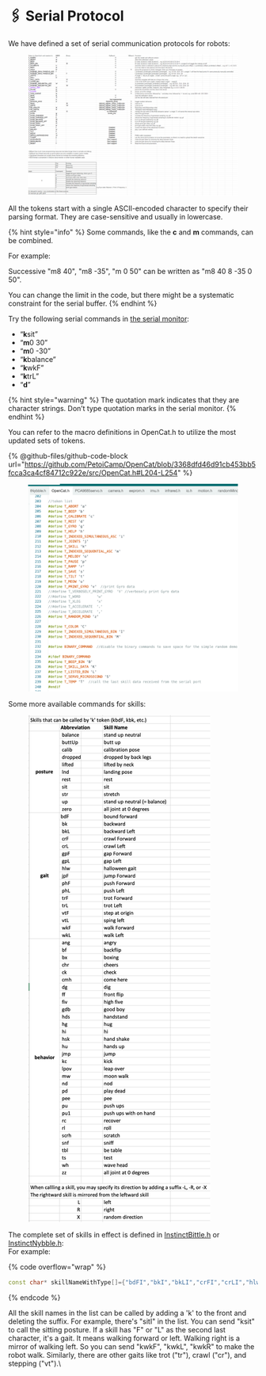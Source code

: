 # 🖇️ Serial Protocol

We have defined a set of serial communication protocols for robots:&#x20;

<figure><img src="../../.gitbook/assets/serial_commands.png" alt=""><figcaption></figcaption></figure>

All the tokens start with a single ASCII-encoded character to specify their parsing format. They are case-sensitive and usually in lowercase.&#x20;

{% hint style="info" %}
Some commands, like the **c** and **m** commands, can be combined.&#x20;

For example:

Successive "m8 40", "m8 -35", "m 0 50" can be written as "m8 40 8 -35 0 50".&#x20;

You can change the limit in the code, but there might be a systematic constraint for the serial buffer.
{% endhint %}

Try the following serial commands in [the serial monitor](https://docs.petoi.com/arduino-ide/serial-monitor):

* “**k**sit”
* “**m**0 30”
* “**m**0 -30”
* “**k**balance”
* “**k**wkF”
* “**k**trL”
* “**d**”

{% hint style="warning" %}
The quotation mark indicates that they are character strings. Don’t type quotation marks in the serial monitor.
{% endhint %}

You can refer to the macro definitions in OpenCat.h to utilize the most updated sets of tokens.&#x20;



{% @github-files/github-code-block url="https://github.com/PetoiCamp/OpenCat/blob/3368dfd46d91cb453bb5fcca3ca4cf84712c922e/src/OpenCat.h#L204-L254" %}

<figure><img src="../../.gitbook/assets/tokens (1).png" alt=""><figcaption></figcaption></figure>

Some more available commands for skills:

<figure><img src="../../.gitbook/assets/skillList.png" alt=""><figcaption></figcaption></figure>

The complete set of skills in effect is defined in [InstinctBittle.h](https://github.com/PetoiCamp/OpenCat/blob/main/src/InstinctBittle.h) or [InstinctNybble.h](https://github.com/PetoiCamp/OpenCat/blob/main/src/InstinctNybble.h):\
For example:

{% code overflow="wrap" %}
```cpp
const char* skillNameWithType[]={"bdFI","bkI","bkLI","crFI","crLI","hlwI","mhFI","mhLI","pcFI","phFI","phLI","trFI","trLI","vtFI","vtLI","wkFI","wkLI","balanceI","buttUpI","calibI","droppedI","liftedI","restI","sitI","strI","zeroN","bfI","ckI","climbCeilI","fdI","ffI","hiI","jyI","pdI","peeI","puI","pu1I","rcI","rlLI","rtI","stpI","tsI",};
```
{% endcode %}

All the skill names in the list can be called by adding a 'k' to the front and deleting the suffix. For example, there's "sitI" in the list. You can send "ksit" to call the sitting posture. If a skill has "F" or "L" as the second last character, it's a gait. It means walking forward or left. Walking right is a mirror of walking left. So you can send "kwkF", "kwkL", "kwkR" to make the robot walk. Similarly, there are other gaits like trot ("tr"), crawl ("cr"), and stepping ("vt").\
